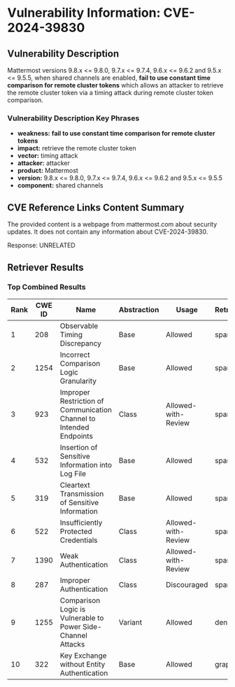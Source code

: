 # Vulnerability Information: CVE-2024-39830

## Vulnerability Description
Mattermost versions 9.8.x <= 9.8.0, 9.7.x <= 9.7.4, 9.6.x <= 9.6.2 and 9.5.x <= 9.5.5, when shared channels are enabled, **fail to use constant time comparison for remote cluster tokens** which allows an attacker to retrieve the remote cluster token via a timing attack during remote cluster token comparison.

### Vulnerability Description Key Phrases
- **weakness:** **fail to use constant time comparison for remote cluster tokens**
- **impact:** retrieve the remote cluster token
- **vector:** timing attack
- **attacker:** attacker
- **product:** Mattermost
- **version:** 9.8.x <= 9.8.0, 9.7.x <= 9.7.4, 9.6.x <= 9.6.2 and 9.5.x <= 9.5.5
- **component:** shared channels

## CVE Reference Links Content Summary
The provided content is a webpage from mattermost.com about security updates. It does not contain any information about CVE-2024-39830.

Response: UNRELATED

## Retriever Results

### Top Combined Results

| Rank | CWE ID | Name | Abstraction | Usage  | Retrievers | Individual Scores |
|------|--------|------|-------------|-------|------------|-------------------|
| 1 | 208 | Observable Timing Discrepancy | Base | Allowed | sparse | 0.435 |
| 2 | 1254 | Incorrect Comparison Logic Granularity | Base | Allowed | sparse | 0.357 |
| 3 | 923 | Improper Restriction of Communication Channel to Intended Endpoints | Class | Allowed-with-Review | sparse | 0.352 |
| 4 | 532 | Insertion of Sensitive Information into Log File | Base | Allowed | sparse | 0.351 |
| 5 | 319 | Cleartext Transmission of Sensitive Information | Base | Allowed | sparse | 0.345 |
| 6 | 522 | Insufficiently Protected Credentials | Class | Allowed-with-Review | sparse | 0.344 |
| 7 | 1390 | Weak Authentication | Class | Allowed-with-Review | sparse | 0.341 |
| 8 | 287 | Improper Authentication | Class | Discouraged | sparse | 0.330 |
| 9 | 1255 | Comparison Logic is Vulnerable to Power Side-Channel Attacks | Variant | Allowed | dense | 0.515 |
| 10 | 322 | Key Exchange without Entity Authentication | Base | Allowed | graph | 0.002 |

